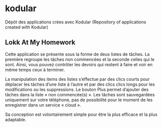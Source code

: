 # kodular
Dépôt des applications crées avec Kodular (Repository of applications created with Kodular)

## Lokk At My Homework
Cette application se présente sous la forme de deux listes de tâches. La première regroupe les tâches non commencées et la seconde celles qui le sont.
Ainsi, vous pouvez contrôler les devoirs qui restent à faire et voir en même temps ceux à terminer.

La manipulation des items des listes s’effectue par des clics courts pour déplacer les tâches d’une liste à l’autre et par des clics clics longs pour les modifications ou les suppressions.
Le bouton Plus permet d’ajouter des tâches dans la liste « non commencée(s) ».
Les tâches sont sauvegardées uniquement sur votre téléphone, pas de possibilité pour le moment de les enregistrer dans un service « cloud ».

Sa conception est volontairement simple pour être la plus efficace et la plus adaptable.
